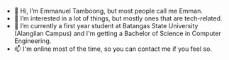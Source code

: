 - 👋 Hi, I’m Emmanuel Tamboong, but most people call me Emman.
- 👀 I’m interested in a lot of things, but mostly ones that are tech-related.
- 🌱 I’m currently a first year student at Batangas State University (Alangilan Campus) and I'm getting a Bachelor of Science in Computer Engineering.
- 📫 I'm online most of the time, so you can contact me if you feel so. 

<!---
thisisemman-22/thisisemman-22 is a ✨ special ✨ repository because its `README.md` (this file) appears on your GitHub profile.
You can click the Preview link to take a look at your changes.
--->
